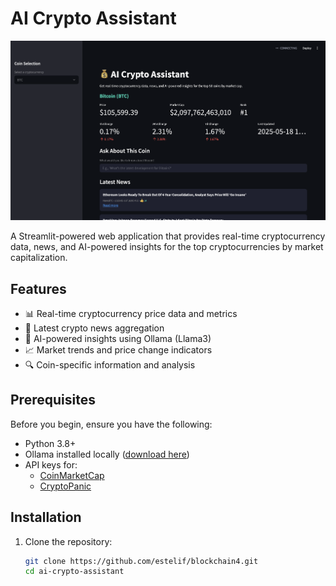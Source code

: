 # AI Crypto Assistant

![Project Banner](img1.png) 

A Streamlit-powered web application that provides real-time cryptocurrency data, news, and AI-powered insights for the top  cryptocurrencies by market capitalization.

## Features

- 📊 Real-time cryptocurrency price data and metrics
- 📰 Latest crypto news aggregation
- 🤖 AI-powered insights using Ollama (Llama3)
- 📈 Market trends and price change indicators
- 🔍 Coin-specific information and analysis

## Prerequisites

Before you begin, ensure you have the following:

- Python 3.8+
- Ollama installed locally ([download here](https://ollama.ai/))
- API keys for:
  - [CoinMarketCap](https://coinmarketcap.com/api/)
  - [CryptoPanic](https://cryptopanic.com/developers/api/)

## Installation

1. Clone the repository:
   ```bash
   git clone https://github.com/estelif/blockchain4.git
   cd ai-crypto-assistant
